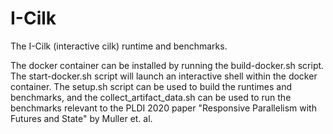 # I-Cilk
The I-Cilk (interactive cilk) runtime and benchmarks.

The docker container can be installed by running the build-docker.sh script. The start-docker.sh
script will launch an interactive shell within the docker container. The setup.sh script can be
used to build the runtimes and benchmarks, and the collect_artifact_data.sh can be used to run the
benchmarks relevant to the PLDI 2020 paper "Responsive Parallelism with Futures and State" by
Muller et. al.
